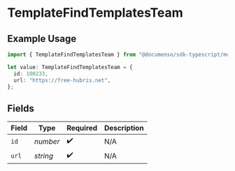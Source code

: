 # TemplateFindTemplatesTeam

## Example Usage

```typescript
import { TemplateFindTemplatesTeam } from "@documenso/sdk-typescript/models/operations";

let value: TemplateFindTemplatesTeam = {
  id: 100233,
  url: "https://free-hubris.net",
};
```

## Fields

| Field              | Type               | Required           | Description        |
| ------------------ | ------------------ | ------------------ | ------------------ |
| `id`               | *number*           | :heavy_check_mark: | N/A                |
| `url`              | *string*           | :heavy_check_mark: | N/A                |